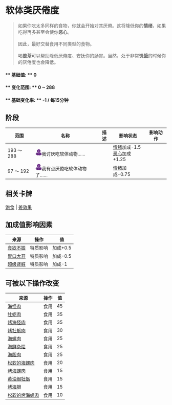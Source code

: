 # 软体类<nobr>厌倦度</nobr>  
> 如果你吃太多同样的食物，你就会开始对其厌倦。这将降低你的<b>情绪</b>，如果吃得再多甚至会使你<b>恶心</b>。<br><br>因此，最好交替食用不同类型的食物。<br><br>喝<b>姜茶</b>可以帮助降低厌倦度、安抚你的肠胃。当然，处于非常<b>饥饿</b>的时候你的厌倦度也会降低。  
  
#### ** 基础值: ** 0   
#### ** 变化范围: ** 0 ~ 288  
#### ** 基础变化率: ** -1 / 每15分钟   
## 阶段  
范围  |  名称  |  描述  |  影响状态  |  影响动作  
----  |  ----  |  ----  |  ----  |  ----  
193 ～ 288  |  <img decoding="async" src="Sprite/SaturationMollusks.png" href="a.md" style="max-width:20px;max-height:20px;">我讨厌吃软体动物……  |    |  [情绪](Morale.md)加成-1.5<br>[恶心](Nausea.md)加成+1.25  |    
97 ～ 192  |  <img decoding="async" src="Sprite/SaturationMollusks.png" href="a.md" style="max-width:20px;max-height:20px;">我有点厌倦吃软体动物了……  |    |  [情绪](Morale.md)加成-0.75  |    
## 相关卡牌  
[饱食](Satiation.md)  |  [姜效果](GingerEffect.md)  
## 加成值影响因素  
来源  |  操作  |  值  
----  |  ----  |  ----  
[食欲不振](Pk_4_Inappetent.md)  |  特质影响  |  加成+0.5  
[胃口大开](Pk_4_Gluttonous.md)  |  特质影响  |  加成-0.5  
[超级肾脏](Pk_3_SpecializedKidneys.md)  |  特质影响  |  加成-1  
## 可被以下操作改变  
来源  |  操作  |  值  
----  |  ----  |  ----  
[海怪肉](Seahoundmeat.md)  |  食用  |  45  
[牡蛎肉](OysterMeat.md)  |  食用  |  35  
[烤海怪肉](SeahoundCooked.md)  |  食用  |  35  
[烤牡蛎肉](OysterMeatCooked.md)  |  食用  |  30  
[海螺肉](ConchMeat.md)  |  食用  |  25  
[海鲜杂烩](SeafoodCup.md)  |  食用  |  25  
[海胆肉](UrchinMeat.md)  |  食用  |  25  
[松软的海螺肉](ConchMeatSoft.md)  |  食用  |  20  
[烤海螺肉](ConchMeatCooked.md)  |  食用  |  15  
[黄油焗牡蛎](OysterMeatBaked.md)  |  食用  |  15  
[烤海胆](UrchinMeatCooked.md)  |  食用  |  15  
[松软的烤海螺肉](ConchMeatSoftCooked.md)  |  食用  |  10  


<script>document.title="软体类<nobr>厌倦度</nobr> - 卡牌生存百科 Card Survival Wiki";</script>